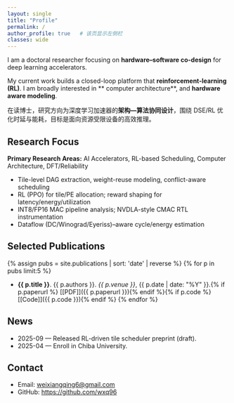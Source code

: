 ```yaml
---
layout: single
title: "Profile"
permalink: /
author_profile: true   # 该页显示左侧栏
classes: wide
---
```


I am a doctoral researcher focusing on **hardware–software co-design** for deep learning accelerators.  

My current work builds a closed-loop platform that **reinforcement-learning (RL)**. I am broadly interested in ** computer architecture**, and **hardware aware modeling**.

在读博士，研究方向为深度学习加速器的**架构—算法协同设计**，围绕 DSE/RL 优化时延与能耗，目标是面向资源受限设备的高效推理。

## Research Focus
**Primary Research Areas:** AI Accelerators, RL-based Scheduling, Computer Architecture, DFT/Reliability

- Tile-level DAG extraction, weight-reuse modeling, conflict-aware scheduling  
- RL (PPO) for tile/PE allocation; reward shaping for latency/energy/utilization  
- INT8/FP16 MAC pipeline analysis; NVDLA-style CMAC RTL instrumentation  
- Dataflow (DC/Winograd/Eyeriss)–aware cycle/energy estimation

## Selected Publications
<!--下方会**自动列出**你在 `_publications/` 目录里的条目（按时间倒序，最多 5 篇）。想展示更多，请到导航里的 **Publications** 页面。-->

{% assign pubs = site.publications | sort: 'date' | reverse %}
{% for p in pubs limit:5 %}
- **{{ p.title }}**. {{ p.authors }}. *{{ p.venue }}*, {{ p.date | date: "%Y" }}.{% if p.paperurl %} [[PDF]]({{ p.paperurl }}){% endif %}{% if p.code %} [[Code]]({{ p.code }}){% endif %}
{% endfor %}

## News
- 2025-09 — Released RL-driven tile scheduler preprint (draft).  
- 2025-04 — Enroll in Chiba University.

## Contact
- Email: weixiangqing6@gmail.com  
- GitHub: https://github.com/wxq96  

